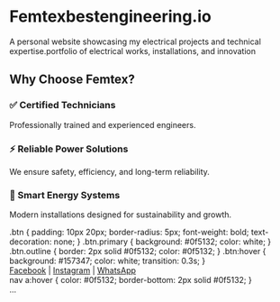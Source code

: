 # Femtexbestengineering.io
A personal website showcasing my electrical projects and technical expertise.portfolio of electrical works, installations, and innovation 
<section class="why-choose">
  <h2>Why Choose Femtex?</h2>
  <div class="features">
    <div>
      <h3>✅ Certified Technicians</h3>
      <p>Professionally trained and experienced engineers.</p>
    </div>
    <div>
      <h3>⚡ Reliable Power Solutions</h3>
      <p>We ensure safety, efficiency, and long-term reliability.</p>
    </div>
    <div>
      <h3>🔋 Smart Energy Systems</h3>
      <p>Modern installations designed for sustainability and growth.</p>
    </div>
  </div>
</section>
.btn {
  padding: 10px 20px;
  border-radius: 5px;
  font-weight: bold;
  text-decoration: none;
}
.btn.primary {
  background: #0f5132;
  color: white;
}
.btn.outline {
  border: 2px solid #0f5132;
  color: #0f5132;
}
.btn:hover {
  background: #157347;
  color: white;
  transition: 0.3s;
}
<div class="socials">
  <a href="https://facebook.com">Facebook</a> |
  <a href="https://instagram.com">Instagram</a> |
  <a href="https://wa.me/2348162994552">WhatsApp</a>
</div>
nav a:hover {
  color: #0f5132;
  border-bottom: 2px solid #0f5132;
}
<link rel="stylesheet" href="https://unpkg.com/aos@2.3.1/dist/aos.css" />
<script src="https://unpkg.com/aos@2.3.1/dist/aos.js"></script>
<script>
  AOS.init();
</script>
<section data-aos="fade-up">...</section>
<meta name="description" content="Femtex Engineering – Professional Electrical Installations & Power Solutions. Lighting the Future with Innovation.">
<meta name="keywords" content="Electrical installation, Power solutions, Renewable energy, Femtex Engineering">
